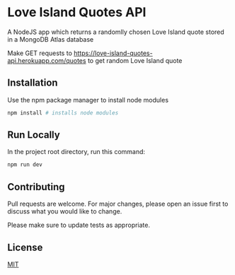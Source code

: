 # Love Island Quotes API

A NodeJS app which returns a randomlly chosen Love Island quote stored in a MongoDB Atlas database

Make GET requests to https://love-island-quotes-api.herokuapp.com/quotes to get random Love Island quote

## Installation

Use the npm package manager to install node modules

```bash
npm install # installs node modules
```

## Run Locally

In the project root directory, run this command:

```bash
npm run dev
```

## Contributing

Pull requests are welcome. For major changes, please open an issue first to discuss what you would like to change.

Please make sure to update tests as appropriate.

## License

[MIT](https://choosealicense.com/licenses/mit/)
